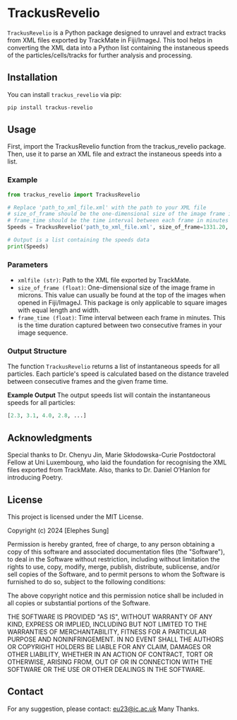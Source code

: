 # TrackusRevelio

`TrackusRevelio` is a Python package designed to unravel and extract tracks from XML files exported by TrackMate in Fiji/ImageJ. This tool helps in converting the XML data into a Python list containing the instaneous speeds of the particles/cells/tracks for further analysis and processing.

## Installation

You can install `trackus_revelio` via pip:

```sh
pip install trackus-revelio
```

## Usage
First, import the TrackusRevelio function from the trackus_revelio package. Then, use it to parse an XML file and extract the instaneous speeds into a list.

### Example

```python
from trackus_revelio import TrackusRevelio

# Replace 'path_to_xml_file.xml' with the path to your XML file
# size_of_frame should be the one-dimensional size of the image frame in microns
# frame_time should be the time interval between each frame in minutes
Speeds = TrackusRevelio('path_to_xml_file.xml', size_of_frame=1331.20, frame_interval=3.0)

# Output is a list containing the speeds data
print(Speeds)
```
### Parameters
* `xmlfile (str)`: Path to the XML file exported by TrackMate.
* `size_of_frame (float)`: One-dimensional size of the image frame in microns. This value can usually be found at the top of the images when opened in Fiji/ImageJ. This package is only applicable to square images with equal length and width.
* `frame_time (float)`: Time interval between each frame in minutes. This is the time duration captured between two consecutive frames in your image sequence.


### Output Structure

The function `TrackusRevelio` returns a list of instantaneous speeds for all particles. Each particle's speed is calculated based on the distance traveled between consecutive frames and the given frame time.

__Example Output__
The output speeds list will contain the instantaneous speeds for all particles:

```python
[2.3, 3.1, 4.0, 2.8, ...]
```

## Acknowledgments

Special thanks to Dr. Chenyu Jin, Marie Skłodowska-Curie Postdoctoral Fellow at Uni Luxembourg, who laid the foundation for recognising the XML files exported from TrackMate. Also, thanks to Dr. Daniel O’Hanlon for introducing Poetry.


## License

This project is licensed under the MIT License.

Copyright (c) 2024 [Elephes Sung]

Permission is hereby granted, free of charge, to any person obtaining a copy
of this software and associated documentation files (the "Software"), to deal
in the Software without restriction, including without limitation the rights
to use, copy, modify, merge, publish, distribute, sublicense, and/or sell
copies of the Software, and to permit persons to whom the Software is
furnished to do so, subject to the following conditions:

The above copyright notice and this permission notice shall be included in all
copies or substantial portions of the Software.

THE SOFTWARE IS PROVIDED "AS IS", WITHOUT WARRANTY OF ANY KIND, EXPRESS OR
IMPLIED, INCLUDING BUT NOT LIMITED TO THE WARRANTIES OF MERCHANTABILITY,
FITNESS FOR A PARTICULAR PURPOSE AND NONINFRINGEMENT. IN NO EVENT SHALL THE
AUTHORS OR COPYRIGHT HOLDERS BE LIABLE FOR ANY CLAIM, DAMAGES OR OTHER
LIABILITY, WHETHER IN AN ACTION OF CONTRACT, TORT OR OTHERWISE, ARISING FROM,
OUT OF OR IN CONNECTION WITH THE SOFTWARE OR THE USE OR OTHER DEALINGS IN THE
SOFTWARE.


## Contact

For any suggestion, please contact: eu23@ic.ac.uk
Many Thanks.
